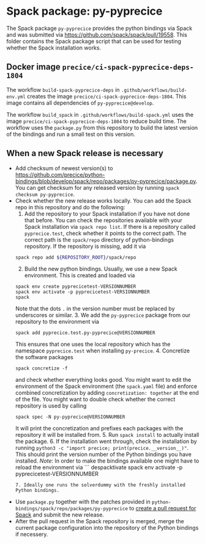 # Spack package: py-pyprecice

The Spack package `py-pyprecice` provides the python bindings via Spack and was submitted via https://github.com/spack/spack/pull/19558. This folder contains the Spack package script that can be used for testing whether the Spack installation works.

## Docker image `precice/ci-spack-pyprecice-deps-1804`

The workflow `build-spack-pyprecice-deps` in `.github/workflows/build-env.yml` creates the image `precice/ci-spack-pyprecice-deps-1804`. This image contains all dependencies of `py-pyprecice@develop`.

The workflow `build_spack` in `.github/workflows/build-spack.yml` uses the image `precice/ci-spack-pyprecice-deps-1804` to reduce build time. The workflow uses the `package.py` from this repository to build the latest version of the bindings and run a small test on this version.

## When a new Spack release is necessary

* Add checksum of newest version(s) to https://github.com/precice/python-bindings/blob/develop/spack/repo/packages/py-pyprecice/package.py. You can get checksum for any released version by running `spack checksum py-pyprecice`.
* Check whether the new release works locally. You can add the Spack repo in this repository and do the following:
  1. Add the repository to your Spack installation if you have not done that before. You can check the repositories available with your Spack installation via `spack repo list`. If there is a repository called `pyprecice.test`, check whether it points to the correct path. The correct path is the `spack/repo` directory of python-bindings repository. If the repository is missing, add it via
  ```bash
  spack repo add ${REPOSITORY_ROOT}/spack/repo
  ```
  2. Build the new python bindings. Usually, we use a new Spack environment. This is created and loaded via
  ```
  spack env create pyprecicetest-VERSIONNUMBER
  spack env activate -p pyprecicetest-VERSIONNUMBER
  spack
  ```
  Note that the dots `.` in the version number must be replaced by underscores or similar.
  3. We add the `py-pyprecice` package from our repository to the environment via
  ```
  spack add pyprecice.test.py-pyprecice@VERSIONNUMBER
  ```
  This ensures that one uses the local repository which has the namespace `pyprecice.test` when installing `py-precice`.
  4. Concretize the software packages
  ```
  spack concretize -f
  ```
  and check whether everything looks good. You might want to edit the environment of the Spack environment (the `spack.yaml` file) and enforce combined concretization by adding `concretization: together` at the end of the file. You might want to double check whether the correct repository is used by calling
  ```
  spack spec -N py-pyprecice@VERSIONNUMBER
  ```
  It will print the concretization and prefixes each packages with the repository it will be installed from.
  5. Run `spack install` to actually install the package.
  6. If the installation went through, check the installation by running `python3 -c "import precice; print(precice.__version__)"`. This should print the version number of the Python bindings you have installed. *Note*: In order to make the bindings available one might have to reload the environment via ```
  despacktivate
  spack env activate -p pyprecicetest-VERSIONNUMBER
  ```
  7. Ideally one runs the solverdummy with the freshly installed Python bindings.
* Use `package.py` together with the patches provided in `python-bindings/spack/repo/packages/py-pyprecice` to [create a pull request for Spack](https://github.com/spack/spack/compare) and submit the new release.
* After the pull request in the Spack repository is merged, merge the current package configuration into the repository of the Python bindings if necessery.